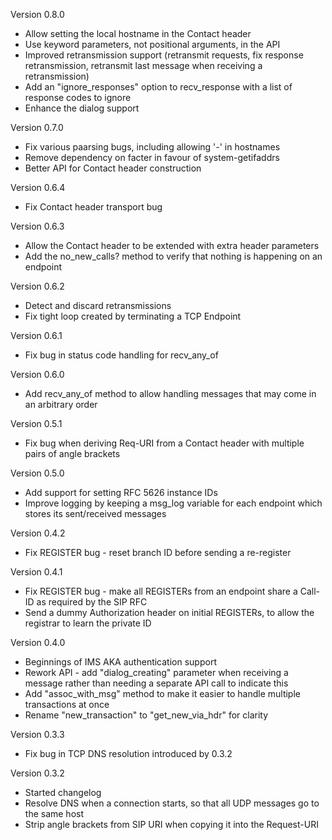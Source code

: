 Version 0.8.0

* Allow setting the local hostname in the Contact header
* Use keyword parameters, not positional arguments, in the API
* Improved retransmission support (retransmit requests, fix response retransmission, retransmit last message when receiving a retransmission)
* Add an "ignore_responses" option to recv_response with a list of response codes to ignore
* Enhance the dialog support

Version 0.7.0

* Fix various paarsing bugs, including allowing '-' in hostnames
* Remove dependency on facter in favour of system-getifaddrs
* Better API for Contact header construction

Version 0.6.4

* Fix Contact header transport bug

Version 0.6.3

* Allow the Contact header to be extended with extra header parameters
* Add the no_new_calls? method to verify that nothing is happening on an endpoint

Version 0.6.2

* Detect and discard retransmissions
* Fix tight loop created by terminating a TCP Endpoint

Version 0.6.1

* Fix bug in status code handling for recv_any_of

Version 0.6.0

* Add recv_any_of method to allow handling messages that may come in an arbitrary order

Version 0.5.1

* Fix bug when deriving Req-URI from a Contact header with multiple pairs of angle brackets

Version 0.5.0

* Add support for setting RFC 5626 instance IDs
* Improve logging by keeping a msg_log variable for each endpoint which stores its sent/received messages

Version 0.4.2

* Fix REGISTER bug - reset branch ID before sending a re-register

Version 0.4.1

* Fix REGISTER bug - make all REGISTERs from an endpoint share a Call-ID as required by the SIP RFC
* Send a dummy Authorization header on initial REGISTERs, to allow the registrar to learn the private ID

Version 0.4.0

*  Beginnings of IMS AKA authentication support
* Rework API - add "dialog_creating" parameter when receiving a message rather than needing a separate API call to indicate this
* Add "assoc_with_msg" method to make it easier to handle multiple transactions at once
* Rename "new_transaction" to "get_new_via_hdr" for clarity

Version 0.3.3

* Fix bug in TCP DNS resolution introduced by 0.3.2

Version 0.3.2

* Started changelog
* Resolve DNS when a connection starts, so that all UDP messages go to the same host
* Strip angle brackets from SIP URI when copying it into the Request-URI

